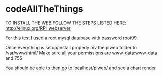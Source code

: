 # codeAllTheThings

TO INSTALL THE WEB FOLLOW THE STEPS LISTED HERE:
http://elinux.org/RPi_webserver

For this test I used a root mysql database with password root99.

Once everything is setup/install properly mv the piweb folder to /var/www/html/
Make sure all your permissions are www-data:www-data and 755

You should be able to then go to localhost/piweb/ and see a chart render

